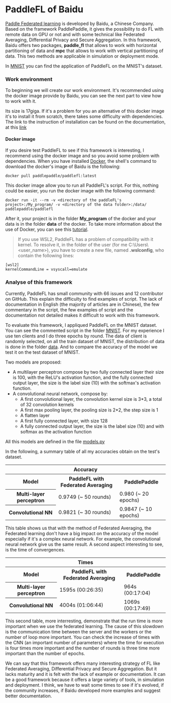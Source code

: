 # PaddleFL of Baidu

[Paddle Federated learning](https://github.com/PaddlePaddle/PaddleFL) is developed by Baidu, a Chinese Company. Based on the framework PaddlePaddle, it gives the possibility to do FL with remote data on GPU or not and with some technical like Federated Averaging, Differential Privacy and Secure Aggregation. In this framework, Baidu offers two packages, **paddle_fl** that allows to work with horizontal partitioning of data and **mpc** that allows to work with vertical partitioning of data. This two methods are applicable in simulation or deployment mode.

In [MNIST](/PaddleFL/MNIST/) you can find the application of PaddleFL on the MNIST's dataset.

### Work environment

To beginning we will create our work environment. It's recommended using the docker image provide by Baidu, you can see the next part to view how to work with it.

Its size is 17giga. If it's a problem for you an alternative of this docker image it's to install it from scratch, there takes some difficulty with dependencies. The link to the instruction of installation can be found on the documentation, at this [link](https://paddlefl.readthedocs.io/en/latest/compile_and_intall.html#compile-from-source-code)

#### Docker image

If you desire test PaddleFL to see if this framework is interesting, I recommend using the docker image and so you avoid some problem with dependencies. When you have installed [Docker](https://www.docker.com/), the shell's command to download the docker's image of Baidu is the following:

    docker pull paddlepaddle/paddlefl:latest

This docker image allow you to run all PaddleFL's script. For this, nothing could be easier, you run the docker image with the following command:

    docker run -it --rm -v <directory of the paddleFL's project>:/My_program/ -v <directory of the data folder>:/data/ paddlepaddle/paddlefl

After it, your project is in the folder **My_program** of the docker and your data is in the folder **data** of the docker. To take more information about the use of Docker, you can see this [tutorial](https://docs.docker.com/get-started/).

> If you use WSL2, PaddleFL has a problem of compatibility with it kernel. To resolve it, in the folder of the user (for me C:\Users\ <user_name>), you have to create a new file, named **.wslconfig**, who contain the following lines:

    [wsl2]
    kernelCommandLine = vsyscall=emulate

### Analyse of this framework

Currently, PaddleFL has small community with 66 issues and 12 contributor on GitHub. This explain the difficulty to find examples of script. The lack of documentation in English (the majority of articles are in Chinese), the few commentary in the script, the few examples of script and the documentation not detailed makes it difficult to work with this framework.

To evaluate this framework, I appliqued PaddleFL on the MNIST dataset. You can see the commented script in the folder [MNIST](/PaddleFL/MNIST/). For my experience I use ten clients and I do three epochs by round. The data of client is randomly selected, on all the train dataset of MNIST, the distribution of data is done in the folder [data](/data). And to compare the accuracy of the model we test it on the test dataset of MNIST.

Two models are proposed:
* A multilayer perceptron compose by two fully connected layer their size is 100, with the ReLU's activation function, and the fully connected output layer, the size is the label size (10) with the softmax's activation function.
* A convolutional neural network, compose by:
    * A first convolutional layer, the convolution kernel size is 3*3, a total of 32 convolution kernels
    * A first max pooling layer, the pooling size is 2*2, the step size is 1
    * A flatten layer
    * A first fully connected layer, with size 128
    * A fully connected output layer, the size is the label size (10) and with softmax as the activation function

All this models are defined in the file [models.py](/PaddleFL/MNIST/models.py)

In the following, a summary table of all my accuracies obtain on the test's dataset.

<table>
    <thead>
        <tr>
            <th colspan=3>Accuracy</th>
        </tr>
    </thead>
    <tbody>
        <tr>
            <th>Model</th>
            <th>PaddleFL with Federated Averaging</th>
            <th>PaddlePaddle</th>
        </tr>
        <tr>
            <th>Multi-layer perceptron</th>
            <td>0.9749 (~ 50 rounds)</td>
            <td>0.980 (~ 20 epochs)</td>
        </tr>
        <tr>
            <th> Convolutional NN </th>
            <td>0.9821 (~ 30 rounds)</td>
            <td>0.9847 (~ 10 epochs)</td>
        </tr>
    </tbody>
</table>

This table shows us that with the method of Federated Averaging, the Federated learning don't have a big impact on the accuracy of the model especially if it's a complex neural network. For example, the convolutional neural network give us the same result. A second aspect interesting to see, is the time of convergences.

<table>
    <thead>
        <tr>
            <th colspan=3>Times</th>
        </tr>
    </thead>
    <tbody>
        <tr>
            <th>Model</th>
            <th>PaddleFL with Federated Averaging</th>
            <th>PaddlePaddle</th>
        </tr>
        <tr>
            <th>Multi-layer perceptron</th>
            <td>1595s (00:26:35)</td>
            <td>964s (00:17:04)</td>
        </tr>
        <tr>
            <th> Convolutional NN </th>
            <td>4004s (01:06:44) </td>
            <td>1069s (00:17:49)</td>
        </tr>
    </tbody>
</table>

This second table, more interresting, demonstrate that the run time is more important when we use the federated learning. The cause of this slowdown is the communication time between the server and the workers or the number of loop more important. You can check the increase of times with the CNN (an important number of parameters) where the time for execution is four times more important and the number of rounds is three time more important than the number of epochs.

We can say that this framework offers many interesting strategy of FL like Federated Averaging, Differential Privacy and Secure Aggregation. But it lacks maturity and it is felt with the  lack of example or documentation. It can be a good framework because it offers a large variety of tools, in simulation and deployment. I think, we have to wait some times to see if it's evolved, if the community increases, if Baidu developed more examples and suggest better documentation.